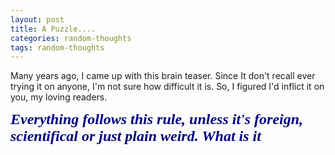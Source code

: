 ```yaml
---
layout: post
title: A Puzzle....
categories: random-thoughts
tags: random-thoughts
---
```


  <p>Many years ago, I came up with this brain teaser.  Since It don't recall ever trying it on anyone, I'm not sure how difficult it is.  So, I figured I'd inflict it on you, my loving readers.</p> <p><strong><em></em></strong> </p> <p><strong><em><font face="Comic Sans MS" color="#000080" size="5">Everything follows this rule, unless it's foreign, scientifical or just plain weird. What is it </font></em></strong></p>
